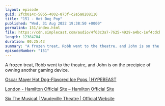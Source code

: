 ```yaml
---
layout: episode
guid: 2fcb014c-5865-4002-873f-c2e5a8208110
title: "151 - Hot Dog Pop"
published: "Wed, 31 Aug 2022 19:38:50 +0000"
permalink: 151/index.html
file: https://cdn.simplecast.com/audio/4f63c3a7-7625-4929-a4bc-1ef4cdcbca06/episodes/a10c8c06-0382-4bd0-9cb3-c079969df83e/audio/ae9f3800-7bf4-4654-8cf0-988d4551205b/default_tc.mp3?aid=rss_feed&feed=7Rzwf7P6
length: 12384704
duration: 00:25:43
summary: "A frozen treat, Robb went to the theatre, and John is on the precipice of owning another gaming device."
episodeNumber: "151"
---
```


A frozen treat, Robb went to the theatre, and John is on the precipice of owning another gaming device.

[Oscar Mayer Hot Dog-Flavored Ice Pops | HYPEBEAST](https://hypebeast.com/2022/8/oscar-mayer-hot-dog-flavored-ice-pops-cold-dog-info)

[London - Hamilton Official Site – Hamilton Official Site](https://hamiltonmusical.com/london/home/)

[Six The Musical | Vaudeville Theatre | Official Website](https://thevaudevilletheatre.co.uk/tickets/six/)
